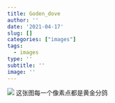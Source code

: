 ```yaml
---
title: Goden_dove
author: ''
date: '2021-04-17'
slug: []
categories: ["images"]
tags:
  - images
type: ''
subtitle: ''
image: ''
---
```

![](/post/2021-04-17-goden-dove_files/goden_dove.png)
这张图每一个像素点都是黄金分鸽